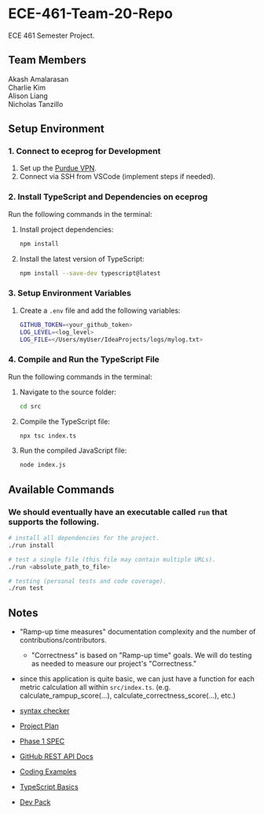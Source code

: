 # ECE-461-Team-20-Repo
ECE 461 Semester Project.

## Team Members
Akash Amalarasan<br>
Charlie Kim<br>
Alison Liang<br>
Nicholas Tanzillo


## Setup Environment
### 1. Connect to eceprog for Development
1. Set up the [Purdue VPN](https://it.purdue.edu/services/vpn.php).
2. Connect via SSH from VSCode (implement steps if needed).

### 2. Install TypeScript and Dependencies on eceprog
Run the following commands in the terminal:

1. Install project dependencies:
   ```bash
   npm install
   ```

2. Install the latest version of TypeScript:
   ```bash
   npm install --save-dev typescript@latest
   ```

### 3. Setup Environment Variables
1. Create a `.env` file and add the following variables:

   ```bash
   GITHUB_TOKEN=<your_github_token>
   LOG_LEVEL=<log_level>
   LOG_FILE=</Users/myUser/IdeaProjects/logs/mylog.txt>
   ```

### 4. Compile and Run the TypeScript File
Run the following commands in the terminal:

1. Navigate to the source folder:
   ```bash
   cd src
   ```
2. Compile the TypeScript file:
   ```bash
   npx tsc index.ts
   ```
3. Run the compiled JavaScript file:
   ```bash
   node index.js
   ```


## Available Commands
### We should eventually have an executable called `run` that supports the following.
```bash
# install all dependencies for the project.
./run install
```

```bash
# test a single file (this file may contain multiple URLs).
./run <absolute_path_to_file>
```

```bash
# testing (personal tests and code coverage).
./run test

```

## Notes
* "Ramp-up time measures" documentation complexity and the number of contributions/contributors.
  - "Correctness" is based on "Ramp-up time" goals. We will do testing as needed to measure our project's "Correctness."
* since this application is quite basic, we can just have a function for each metric calculation all within `src/index.ts`. (e.g. calculate_rampup_score(...), calculate_correctness_score(...), etc.)

* [syntax checker](https://piazza.com/class/lzvpabcdwx83b0/post/52)
* [Project Plan](https://docs.google.com/document/d/1XzcjSY4iD0JeGCp3_8yb3W4f8O1s0HRK7Ix6pg2Zano/edit#heading=h.dv1pr3855kek)
* [Phase 1 SPEC](https://purdue.brightspace.com/d2l/le/content/1096370/viewContent/17430281/View)
* [GitHub REST API Docs](https://docs.github.com/en/rest/using-the-rest-api/getting-started-with-the-rest-api?apiVersion=2022-11-28)
* [Coding Examples](Examples.md)
* [TypeScript Basics](https://www.w3schools.com/typescript/typescript_intro.php)
* [Dev Pack](https://education.github.com/pack)